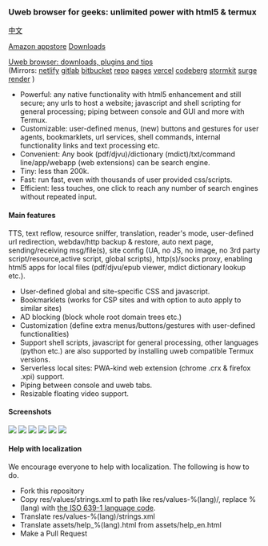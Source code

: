 ### Uweb browser for geeks: unlimited power with html5 & termux
[中文](README.zh-Hans.md)

[Amazon appstore](https://www.amazon.com/TorApp-Info-uweb-browser-for-geeks/dp/B098QPR6N5)
[Downloads](en/download.md)

[Uweb browser: downloads, plugins and tips](https://torappinfo.github.io/uweb/en/)  
(Mirrors: 
[netlify](https://uwebzh.netlify.app/en/)
[gitlab](https://jamesfengcao.gitlab.io/uweb/en/)
[bitbucket](https://torappinfo.bitbucket.io/en/)
[repo](https://repo.or.cz/uweb.git/blob_plain/HEAD:/en/index.html)
[pages](https://uwebzh.pages.dev/en/)
[vercel](https://uweb-zh.vercel.app/en/)
[codeberg](https://jamesfengcao.codeberg.page/en/)
[stormkit](https://uweb.stormkit.dev/en/)
[surge](https://uweb.surge.sh/en/)
[render](https://uwebzh.onrender.com/en/)
)

- Powerful: any native functionality with html5 enhancement and still secure; any urls to host a website; javascript and shell scripting for general processing; piping between console and GUI and more with Termux.
- Customizable: user-defined menus, (new) buttons and gestures for user agents, bookmarklets, url services, shell commands, internal functionality links and text processing etc.
- Convenient: Any book (pdf/djvu)/dictionary (mdict)/txt/command line/app/webapp (web extensions) can be search engine.
- Tiny: less than 200k.
- Fast: run fast, even with thousands of user provided css/scripts.
- Efficient: less touches, one click to reach any number of search engines without repeated input.

#### Main features
TTS, text reflow, resource sniffer, translation, reader's mode, user-defined url redirection, webdav/http backup & restore, auto next page, sending/receiving msg/file(s), site config (UA, no JS, no image, no 3rd party script/resource,active script, global scripts), http(s)/socks proxy, enabling html5 apps for local files (pdf/djvu/epub viewer, mdict dictionary lookup etc.).

- User-defined global and site-specific CSS and javascript.
- Bookmarklets (works for CSP sites and with option to auto apply to similar sites)
- AD blocking (block whole root domain trees etc.)
- Customization (define extra menus/buttons/gestures with user-defined functionalities)
- Support shell scripts, javascript for general processing, other languages (python etc.) are also supported by installing uweb compatible Termux versions.
- Serverless local sites: PWA-kind web extension (chrome .crx & firefox .xpi) support.
- Piping between console and uweb tabs.
- Resizable floating video support.

#### Screenshots
![](https://i.postimg.cc/rsL9G5N1/home1.png)
![](https://i.postimg.cc/9QxJ3Rc2/globalcss.png)
![](https://i.postimg.cc/VksDHBQ4/globaljs.png)
![](https://i.postimg.cc/HLV3TYLy/longclick.png)
![](https://i.postimg.cc/XJ58ysdN/option1.png)
![](https://i.postimg.cc/0NFnQT6H/option2.png)

#### Help with localization
We encourage everyone to help with localization. The following is how to do.

- Fork this repository
- Copy res/values/strings.xml to path like res/values-%(lang)/, replace %(lang) with [the ISO 639-1 language code](http://www.loc.gov/standards/iso639-2/php/code_list.php).
- Translate res/values-%(lang)/strings.xml
- Translate assets/help_%(lang).html from assets/help_en.html
- Make a Pull Request

